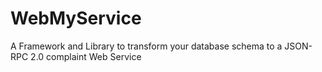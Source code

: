 # WebMyService

A Framework and Library to transform your database schema to a JSON-RPC 2.0 complaint Web Service 
